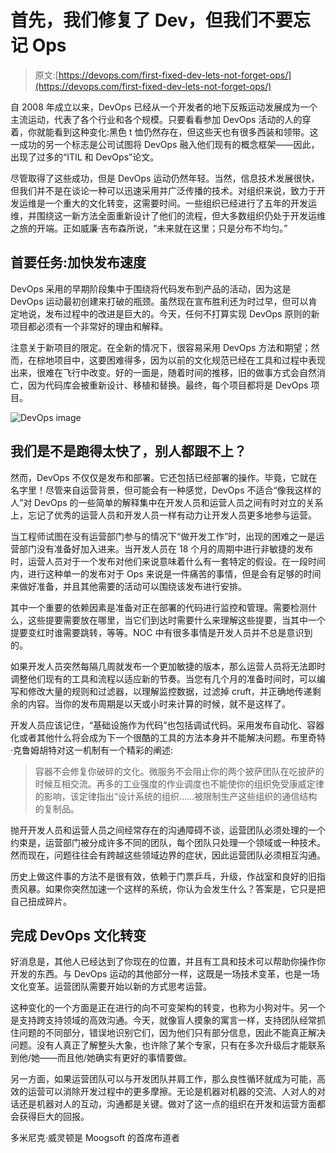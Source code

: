 # 首先，我们修复了 Dev，但我们不要忘记 Ops

> 原文:[https://devops.com/first-fixed-dev-lets-not-forget-ops/](https://devops.com/first-fixed-dev-lets-not-forget-ops/)

自 2008 年成立以来，DevOps 已经从一个开发者的地下反叛运动发展成为一个主流运动，代表了各个行业和各个规模。只要看看参加 DevOps 活动的人的穿着，你就能看到这种变化:黑色 t 恤仍然存在，但这些天也有很多西装和领带。这一成功的另一个标志是公司试图将 DevOps 融入他们现有的概念框架——因此，出现了过多的“ITIL 和 DevOps”论文。

尽管取得了这些成功，但是 DevOps 运动仍然年轻。当然，信息技术发展很快，但我们并不是在谈论一种可以迅速采用并广泛传播的技术。对组织来说，致力于开发运维是一个重大的文化转变，这需要时间。一些组织已经进行了五年的开发运维，并围绕这一新方法全面重新设计了他们的流程，但大多数组织仍处于开发运维之旅的开端。正如威廉·吉布森所说，“未来就在这里；只是分布不均匀。”

## 首要任务:加快发布速度

DevOps 采用的早期阶段集中于围绕将代码发布到产品的活动，因为这是 DevOps 运动最初创建来打破的瓶颈。虽然现在宣布胜利还为时过早，但可以肯定地说，发布过程中的改进是巨大的。今天，任何不打算实现 DevOps 原则的新项目都必须有一个非常好的理由和解释。

注意关于新项目的限定。在全新的情况下，很容易采用 DevOps 方法和期望；然而，在棕地项目中，这要困难得多，因为以前的文化规范已经在工具和过程中表现出来，很难在飞行中改变。好的一面是，随着时间的推移，旧的做事方式会自然消亡，因为代码库会被重新设计、移植和替换。最终，每个项目都将是 DevOps 项目。

![DevOps image](../Images/bae017bb7e93f1335f7c34b61b3970aa.png)

## 我们是不是跑得太快了，别人都跟不上？

然而，DevOps 不仅仅是发布和部署。它还包括已经部署的操作。毕竟，它就在名字里！尽管来自运营背景，但可能会有一种感觉，DevOps 不适合“像我这样的人”对 DevOps 的一些简单的解释集中在开发人员和运营人员之间有时对立的关系上，忘记了优秀的运营人员和开发人员一样有动力让开发人员更多地参与运营。

当工程师试图在没有运营部门参与的情况下“做开发工作”时，出现的困难之一是运营部门没有准备好加入进来。当开发人员在 18 个月的周期中进行非敏捷的发布时，运营人员对于一个发布对他们来说意味着什么有一套特定的假设。在一段时间内，进行这种单一的发布对于 Ops 来说是一件痛苦的事情，但是会有足够的时间来做好准备，并且其他需要的活动可以围绕该发布进行安排。

其中一个重要的依赖因素是准备对正在部署的代码进行监控和管理。需要检测什么，这些提要需要放在哪里，当它们到达时需要什么来理解这些提要，当其中一个提要变红时谁需要跳转，等等。NOC 中有很多事情是开发人员并不总是意识到的。

如果开发人员突然每隔几周就发布一个更加敏捷的版本，那么运营人员将无法即时调整他们现有的工具和流程以适应新的节奏。当您有几个月的准备时间时，可以编写和修改大量的规则和过滤器，以理解监控数据，过滤掉 cruft，并正确地传递剩余的内容。当你的发布周期是以天或小时来计算的时候，就不是这样了。

开发人员应该记住，“基础设施作为代码”也包括调试代码。采用发布自动化、容器化或者其他什么将会成为下一个很酷的工具的方法本身并不能解决问题。布里奇特·克鲁姆胡特对这一机制有一个精彩的阐述:

> 容器不会修复你破碎的文化。微服务不会阻止你的两个披萨团队在吃披萨的时候互相交流。再多的工业强度的作业调度也不能使你的组织免受康威定律的影响，该定律指出“设计系统的组织……被限制生产这些组织的通信结构的复制品。

抛开开发人员和运营人员之间经常存在的沟通障碍不谈，运营团队必须处理的一个约束是，运营部门被分成许多不同的团队，每个团队只处理一个领域或一种技术。然而现在，问题往往会有跨越这些领域边界的症状，因此运营团队必须相互沟通。

历史上做这件事的方法不是很有效，依赖于门票乒乓，升级，作战室和良好的旧指责风暴。如果你突然加速一个这样的系统，你认为会发生什么？答案是，它只是把自己扭成碎片。

## 完成 DevOps 文化转变

好消息是，其他人已经达到了你现在的位置，并且有工具和技术可以帮助你操作你开发的东西。与 DevOps 运动的其他部分一样，这既是一场技术变革，也是一场文化变革。运营团队需要开始以新的方式思考运营。

这种变化的一个方面是正在进行的向不可变架构的转变，也称为小狗对牛。另一个是支持跨支持领域的高效沟通。今天，就像盲人摸象的寓言一样，支持团队经常抓住问题的不同部分，错误地识别它们，因为他们只有部分信息，因此不能真正解决问题。没有人真正了解整头大象，也许除了某个专家，只有在多次升级后才能联系到他/她——而且他/她确实有更好的事情要做。

另一方面，如果运营团队可以与开发团队并肩工作，那么良性循环就成为可能，高效的运营可以消除开发过程中的更多摩擦。无论是机器对机器的交流、人对人的对话还是机器对人的互动，沟通都是关键。做对了这一点的组织在开发和运营方面都会获得巨大的回报。

多米尼克·威灵顿是 Moogsoft 的首席布道者